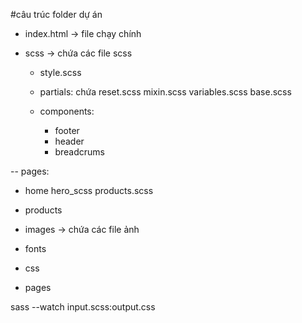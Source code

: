 #câu trúc folder dự án

- index.html -> file chạy chính
- scss -> chứa các file scss

  - style.scss

  - partials: chứa
    reset.scss
    mixin.scss
    variables.scss
    base.scss
  - components:
    - footer
    - header
    - breadcrums

-- pages:

- home
  hero_scss
  products.scss
- products

- images -> chứa các file ảnh
- fonts
- css
- pages

sass --watch input.scss:output.css
